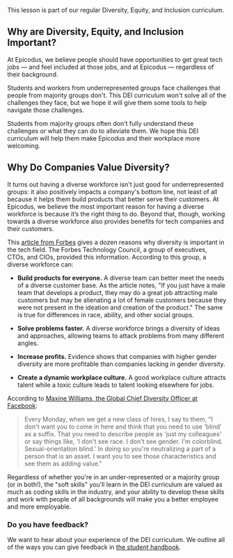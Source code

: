 This lesson is part of our regular Diversity, Equity, and Inclusion curriculum.

## Why are Diversity, Equity, and Inclusion Important?

At Epicodus, we believe people should have opportunities to get great tech jobs — and feel included at those jobs, and at Epicodus — regardless of their background. 

Students and workers from underrepresented groups face challenges that people from majority groups don't. This DEI curriculum won't solve all of the challenges they face, but we hope it will give them some tools to help navigate those challenges.

Students from majority groups often don't fully understand these challenges or what they can do to alleviate them. We hope this DEI curriculum will help them make Epicodus and their workplace more welcoming.

## Why Do Companies Value Diversity?

It turns out having a diverse workforce isn't just good for underrepresented groups: it also positively impacts a company's bottom line, not least of all because it helps them build products that better serve their customers. At Epicodus, we believe the most important reason for having a diverse workforce is because it’s the right thing to do. Beyond that, though, working towards a diverse workforce also provides benefits for tech companies and their customers.

This [article from Forbes](https://www.forbes.com/sites/forbestechcouncil/2018/07/12/12-ways-diversity-makes-a-difference-in-tech/#67bf08812bc6) gives a dozen reasons why diversity is important in the tech field. The Forbes Technology Council, a group of executives, CTOs, and CIOs, provided this information. According to this group, a diverse workforce can:

* **Build products for everyone.** A diverse team can better meet the needs of a diverse customer base. As the article notes, "If you just have a male team that develops a product, they may do a great job attracting male customers but may be alienating a lot of female customers because they were not present in the ideation and creation of the product." The same is true for differences in race, ability, and other social groups.

* **Solve problems faster.** A diverse workforce brings a diversity of ideas and approaches, allowing teams to attack problems from many different angles.

* **Increase profits.** Evidence shows that companies with higher gender diversity are more profitable than companies lacking in gender diversity.

* **Create a dynamic workplace culture.** A good workplace culture attracts talent while a toxic culture leads to talent looking elsewhere for jobs.

According to [Maxine Williams, the Global Chief Diversity Officer at Facebook](https://www.businessinsider.com/facebooks-2016-strategy-for-improving-diversity-2016-1):

> Every Monday, when we get a new class of hires, I say to them, "I don't want you to come in here and think that you need to use 'blind' as a suffix. That you need to describe people as 'just my colleagues' or say things like, 'I don't see race. I don't see gender. I'm colorblind. Sexual-orientation blind.' In doing so you're neutralizing a part of a person that is an asset. I want you to see those characteristics and see them as adding value."

Regardless of whether you're in an under-represented or a majority group (or in both!), the "soft skills" you'll learn in the DEI curriculum are valued as much as coding skills in the industry, and your ability to develop these skills and work with people of all backgrounds will make you a better employee and more employable.

### Do you have feedback?
We want to hear about your experience of the DEI curriculum. We outline all of the ways you can give feedback in [the student handbook](https://www.learnhowtoprogram.com/introduction-to-programming/getting-started-at-epicodus/student-handbook#giving-feedback).